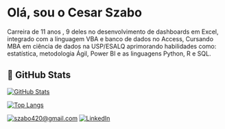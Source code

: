 # Olá, sou o Cesar Szabo

Carreira de 11 anos , 9 deles no desenvolvimento de dashboards em Excel, integrado com a linguagem VBA e banco de dados no Access, 
Cursando MBA em ciência de dados na USP/ESALQ aprimorando habilidades como: estatística, metodologia Ágil, Power BI e as linguagens Python, R e SQL.



## 👀 GitHub Stats</h2>

[![GitHub Stats](https://github-readme-streak-stats.herokuapp.com/?user=Cesarszabo)](#)

[![Top Langs](https://github-readme-stats.vercel.app/api/top-langs/?username=Cesarszabo&layout=compact)](#)

<a href="mailto:szabo420@gmail.com">![szabo420@gmail.com](https://img.shields.io/badge/Gmail-D14836?style=for-the-badge&logo=gmail&logoColor=white)</a> <a href="https://www.linkedin.com/in/cesar-szabo-765b7483//">![LinkedIn](https://img.shields.io/badge/LinkedIn-0077B5?style=for-the-badge&logo=linkedin&logoColor=white)</a>
